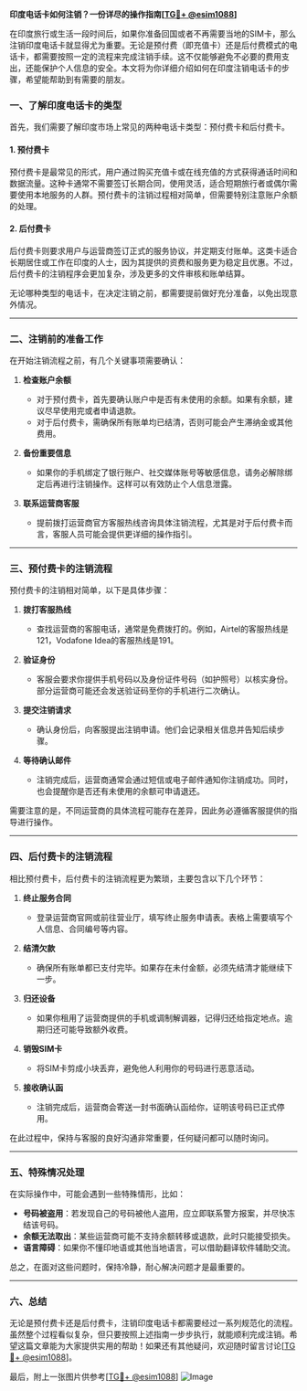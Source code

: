 **印度电话卡如何注销？一份详尽的操作指南[[TG💪+ @esim1088](https://t.me/s/esim1088)]**

在印度旅行或生活一段时间后，如果你准备回国或者不再需要当地的SIM卡，那么注销印度电话卡就显得尤为重要。无论是预付费（即充值卡）还是后付费模式的电话卡，都需要按照一定的流程来完成注销手续。这不仅能够避免不必要的费用支出，还能保护个人信息的安全。本文将为你详细介绍如何在印度注销电话卡的步骤，希望能帮助到有需要的朋友。

### 一、了解印度电话卡的类型

首先，我们需要了解印度市场上常见的两种电话卡类型：预付费卡和后付费卡。

#### 1. 预付费卡
预付费卡是最常见的形式，用户通过购买充值卡或在线充值的方式获得通话时间和数据流量。这种卡通常不需要签订长期合同，使用灵活，适合短期旅行者或偶尔需要使用本地服务的人群。预付费卡的注销过程相对简单，但需要特别注意账户余额的处理。

#### 2. 后付费卡
后付费卡则要求用户与运营商签订正式的服务协议，并定期支付账单。这类卡适合长期居住或工作在印度的人士，因为其提供的资费和服务更为稳定且优惠。不过，后付费卡的注销程序会更加复杂，涉及更多的文件审核和账单结算。

无论哪种类型的电话卡，在决定注销之前，都需要提前做好充分准备，以免出现意外情况。

---

### 二、注销前的准备工作

在开始注销流程之前，有几个关键事项需要确认：

1. **检查账户余额**
   - 对于预付费卡，首先要确认账户中是否有未使用的余额。如果有余额，建议尽早使用完或者申请退款。
   - 对于后付费卡，需确保所有账单均已结清，否则可能会产生滞纳金或其他费用。

2. **备份重要信息**
   - 如果你的手机绑定了银行账户、社交媒体账号等敏感信息，请务必解除绑定后再进行注销操作。这样可以有效防止个人信息泄露。

3. **联系运营商客服**
   - 提前拨打运营商官方客服热线咨询具体注销流程，尤其是对于后付费卡而言，客服人员可能会提供更详细的操作指引。

---

### 三、预付费卡的注销流程

预付费卡的注销相对简单，以下是具体步骤：

1. **拨打客服热线**
   - 查找运营商的客服电话，通常是免费拨打的。例如，Airtel的客服热线是121，Vodafone Idea的客服热线是191。

2. **验证身份**
   - 客服会要求你提供手机号码以及身份证件号码（如护照号）以核实身份。部分运营商可能还会发送验证码至你的手机进行二次确认。

3. **提交注销请求**
   - 确认身份后，向客服提出注销申请。他们会记录相关信息并告知后续步骤。

4. **等待确认邮件**
   - 注销完成后，运营商通常会通过短信或电子邮件通知你注销成功。同时，也会提醒你是否还有未使用的余额可申请退还。

需要注意的是，不同运营商的具体流程可能存在差异，因此务必遵循客服提供的指导进行操作。

---

### 四、后付费卡的注销流程

相比预付费卡，后付费卡的注销流程更为繁琐，主要包含以下几个环节：

1. **终止服务合同**
   - 登录运营商官网或前往营业厅，填写终止服务申请表。表格上需要填写个人信息、合同编号等内容。

2. **结清欠款**
   - 确保所有账单都已支付完毕。如果存在未付金额，必须先结清才能继续下一步。

3. **归还设备**
   - 如果你租用了运营商提供的手机或调制解调器，记得归还给指定地点。逾期归还可能导致额外收费。

4. **销毁SIM卡**
   - 将SIM卡剪成小块丢弃，避免他人利用你的号码进行恶意活动。

5. **接收确认函**
   - 注销完成后，运营商会寄送一封书面确认函给你，证明该号码已正式停用。

在此过程中，保持与客服的良好沟通非常重要，任何疑问都可以随时询问。

---

### 五、特殊情况处理

在实际操作中，可能会遇到一些特殊情形，比如：

- **号码被盗用**：若发现自己的号码被他人盗用，应立即联系警方报案，并尽快冻结该号码。
- **余额无法取出**：某些运营商可能不支持余额转移或退款，此时只能接受损失。
- **语言障碍**：如果你不懂印地语或其他当地语言，可以借助翻译软件辅助交流。

总之，在面对这些问题时，保持冷静，耐心解决问题才是最重要的。

---

### 六、总结

无论是预付费卡还是后付费卡，注销印度电话卡都需要经过一系列规范化的流程。虽然整个过程看似复杂，但只要按照上述指南一步步执行，就能顺利完成注销。希望这篇文章能为大家提供实用的帮助！如果还有其他疑问，欢迎随时留言讨论[[TG💪+ @esim1088](https://t.me/s/esim1088)]。

最后，附上一张图片供参考[[TG💪+ @esim1088](https://t.me/s/esim1088)] ![Image](https://i.postimg.cc/4NQfJmqS/Snipaste-2025-05-13-00-14-12.png)